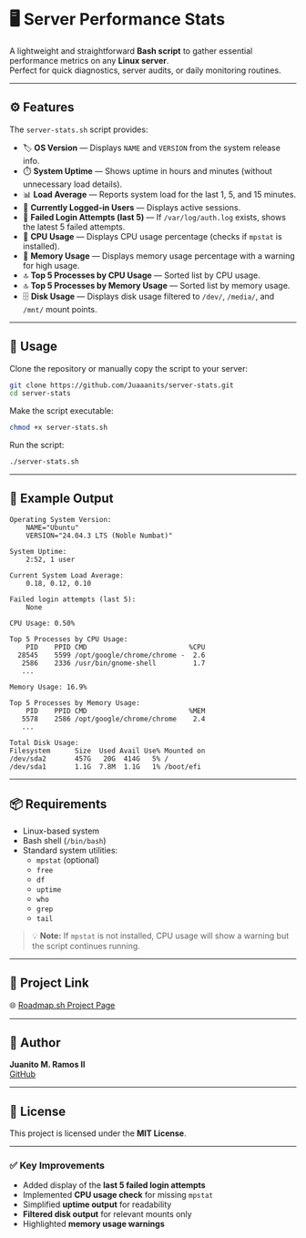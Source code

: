 # 🖥️ Server Performance Stats

A lightweight and straightforward **Bash script** to gather essential performance metrics on any **Linux server**.  
Perfect for quick diagnostics, server audits, or daily monitoring routines.

---

## ⚙️ Features

The `server-stats.sh` script provides:

- 🏷️ **OS Version** — Displays `NAME` and `VERSION` from the system release info.  
- ⏱️ **System Uptime** — Shows uptime in hours and minutes (without unnecessary load details).  
- 📊 **Load Average** — Reports system load for the last 1, 5, and 15 minutes.  
- 👥 **Currently Logged-in Users** — Displays active sessions.  
- 🔐 **Failed Login Attempts (last 5)** — If `/var/log/auth.log` exists, shows the latest 5 failed attempts.  
- 🧠 **CPU Usage** — Displays CPU usage percentage (checks if `mpstat` is installed).  
- 💾 **Memory Usage** — Displays memory usage percentage with a warning for high usage.  
- 🔝 **Top 5 Processes by CPU Usage** — Sorted list by CPU usage.  
- 🔝 **Top 5 Processes by Memory Usage** — Sorted list by memory usage.  
- 🗄️ **Disk Usage** — Displays disk usage filtered to `/dev/`, `/media/`, and `/mnt/` mount points.

---

## 🚀 Usage

Clone the repository or manually copy the script to your server:

```bash
git clone https://github.com/Juaaanits/server-stats.git
cd server-stats
```

Make the script executable:

```bash
chmod +x server-stats.sh
```

Run the script:

```bash
./server-stats.sh
```

---

## 📂 Example Output

```
Operating System Version:
    NAME="Ubuntu"
    VERSION="24.04.3 LTS (Noble Numbat)"

System Uptime:
    2:52, 1 user

Current System Load Average:
    0.18, 0.12, 0.10

Failed login attempts (last 5):
    None

CPU Usage: 0.50%

Top 5 Processes by CPU Usage:
    PID    PPID CMD                         %CPU
  28545    5599 /opt/google/chrome/chrome -  2.6
   2586    2336 /usr/bin/gnome-shell         1.7
   ...

Memory Usage: 16.9%

Top 5 Processes by Memory Usage:
    PID    PPID CMD                         %MEM
   5578    2586 /opt/google/chrome/chrome    2.4
   ...

Total Disk Usage:
Filesystem      Size  Used Avail Use% Mounted on
/dev/sda2       457G   20G  414G   5% /
/dev/sda1       1.1G  7.8M  1.1G   1% /boot/efi
```

---

## 📦 Requirements

- Linux-based system  
- Bash shell (`/bin/bash`)  
- Standard system utilities:
  - `mpstat` (optional)
  - `free`
  - `df`
  - `uptime`
  - `who`
  - `grep`
  - `tail`

> 💡 **Note:** If `mpstat` is not installed, CPU usage will show a warning but the script continues running.

---

## 🔗 Project Link

🌐 [Roadmap.sh Project Page](https://roadmap.sh/projects/server-stats)

---

## 👤 Author

**Juanito M. Ramos II**  
[GitHub](https://github.com/Juaaanits)

---

## 📜 License

This project is licensed under the **MIT License**.

---

### ✅ Key Improvements

- Added display of the **last 5 failed login attempts**  
- Implemented **CPU usage check** for missing `mpstat`  
- Simplified **uptime output** for readability  
- **Filtered disk output** for relevant mounts only  
- Highlighted **memory usage warnings**
